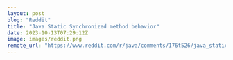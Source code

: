 ```yaml
---
layout: post
blog: "Reddit"
title: "Java Static Synchronized method behavior"
date: 2023-10-13T07:29:12Z
image: images/reddit.png
remote_url: "https://www.reddit.com/r/java/comments/176t526/java_static_synchronized_method_behavior/"
---
```

